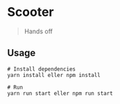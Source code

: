 # Scooter
> Hands off

## Usage

``` 
# Install dependencies
yarn install eller npm install 

# Run
yarn run start eller npm run start

